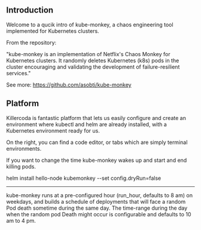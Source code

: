 <br>

## Introduction

Welcome to a qucik intro of kube-monkey, a chaos engineering tool implemented for Kubernetes clusters.

From the repository:

"kube-monkey is an implementation of Netflix's Chaos Monkey for Kubernetes clusters. It randomly deletes Kubernetes (k8s) pods in the cluster encouraging and validating the development of failure-resilient services."

See more: https://github.com/asobti/kube-monkey

## Platform
Killercoda is fantastic platform that lets us easily configure and create an environment where kubectl and helm are already installed, with a Kubernetes environment ready for us.

On the right, you can find a code editor, or tabs which are simply terminal environments.



If you want to change the time kube-monkey wakes up and start and end killing pods.

helm install hello-node kubemonkey --set config.dryRun=false

---- 

kube-monkey runs at a pre-configured hour (run_hour, defaults to 8 am) on weekdays, and builds a schedule of deployments that will face a random Pod death sometime during the same day. The time-range during the day when the random pod Death might occur is configurable and defaults to 10 am to 4 pm.


